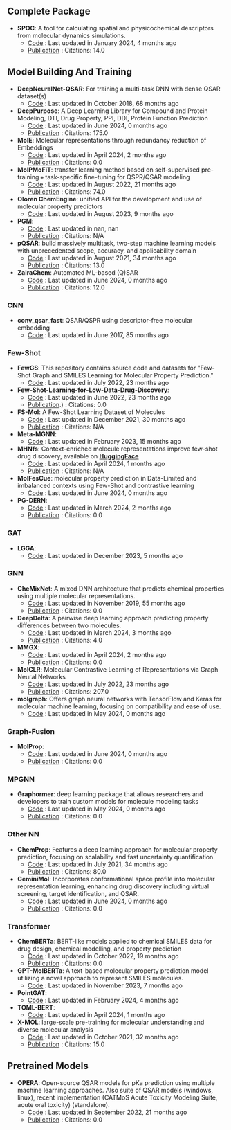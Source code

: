 ## Complete Package
- **SPOC**: A tool for calculating spatial and physicochemical descriptors from molecular dynamics simulations.
	- [Code](https://github.com/WhitestoneYang/spoc) : Last updated in January 2024, 4 months ago
	- [Publication](https://doi.org/10.1002/cphc.202200255) : Citations: 14.0

## Model Building And Training
- **DeepNeuralNet-QSAR**: For training a multi-task DNN with dense QSAR dataset(s)
	- [Code](https://github.com/Merck/DeepNeuralNet-QSAR) : Last updated in October 2018, 68 months ago
- **DeepPurpose**: A Deep Learning Library for Compound and Protein Modeling, DTI, Drug Property, PPI, DDI, Protein Function Prediction
	- [Code](https://github.com/kexinhuang12345/DeepPurpose) : Last updated in June 2024, 0 months ago
	- [Publication](https://doi.org/10.1093/bioinformatics/btaa1005) : Citations: 175.0
- **MolE**: Molecular representations through redundancy reduction of Embeddings
	- [Code](https://github.com/rolayoalarcon/MolE) : Last updated in April 2024, 2 months ago
	- [Publication](https://doi.org/10.1101/2024.03.11.584456v1) : Citations: 0.0
- **MolPMoFiT**: transfer learning method based on self-supervised pre-training + task-specific fine-tuning for QSPR/QSAR modeling
	- [Code](https://github.com/XinhaoLi74/MolPMoFiT) : Last updated in August 2022, 21 months ago
	- [Publication](https://doi.org/10.1186/s13321-020-00430-x) : Citations: 74.0
- **Oloren ChemEngine**: unified API for the development and use of molecular property predictors
	- [Code](https://github.com/Oloren-AI/olorenchemengine/tree/master) : Last updated in August 2023, 9 months ago
- **PGM**: 
	- [Code](https://zenodo.org/records/10071500) : Last updated in nan, nan
	- [Publication](https://www.nature.com/articles/s42004-024-01169-4.pdf) : Citations: N/A
- **pQSAR**: build massively multitask, two-step machine learning models with unprecedented scope, accuracy, and applicability domain
	- [Code](https://github.com/Novartis/pQSAR) : Last updated in August 2021, 34 months ago
	- [Publication](https://doi.org/10.1021/acs.jcim.0c01342) : Citations: 13.0
- **ZairaChem**: Automated ML-based (Q)SAR
	- [Code](https://github.com/ersilia-os/zaira-chem) : Last updated in June 2024, 0 months ago
	- [Publication](https://doi.org/10.1038/s41467-023-41512-2) : Citations: 12.0
### CNN
- **conv_qsar_fast**: QSAR/QSPR using descriptor-free molecular embedding
	- [Code](https://github.com/connorcoley/conv_qsar_fast) : Last updated in June 2017, 85 months ago
### Few-Shot
- **FewGS**: This repository contains source code and datasets for "Few-Shot Graph and SMILES Learning for Molecular Property Prediction."
	- [Code](https://github.com/zixiaodan-99/FewGS) : Last updated in July 2022, 23 months ago
- **Few-Shot-Learning-for-Low-Data-Drug-Discovery**: 
	- [Code](https://github.com/danielvlla/Few-Shot-Learning-for-Low-Data-Drug-Discovery) : Last updated in June 2022, 23 months ago
	- [Publication](https://doi.org/10.1021/acscentsci.6b00367).) : Citations: 0.0
- **FS-Mol**: A Few-Shot Learning Dataset of Molecules
	- [Code](https://github.com/microsoft/FS-Mol/) : Last updated in December 2021, 30 months ago
	- [Publication](https://arxiv.org/abs/2002.08264v1) : Citations: N/A
- **Meta-MGNN**: 
	- [Code](https://github.com/zhichunguo/Meta-MGNN) : Last updated in February 2023, 15 months ago
- **MHNfs**: Context-enriched molecule representations improve few-shot drug discovery, available on **[HuggingFace](https://huggingface.co/spaces/ml-jku/mhnfs)**
	- [Code](https://github.com/ml-jku/MHNfs?tab=readme-ov-file#setup) : Last updated in April 2024, 1 months ago
	- [Publication](https://openreview.net/pdf?id=XrMWUuEevr) : Citations: N/A
- **MolFesCue**: molecular property prediction in Data-Limited and imbalanced contexts using Few-Shot and contrastive learning
	- [Code](https://github.com/zhangruochi/MolFeSCue) : Last updated in June 2024, 0 months ago
- **PG-DERN**: 
	- [Code](https://github.com/Bombtsti/PG-DERN) : Last updated in March 2024, 2 months ago
	- [Publication](https://doi.org/10.48550/arXiv.2107.07994) : Citations: 0.0
### GAT
- **LGGA**: 
	- [Code](https://github.com/songlei101/LGGA) : Last updated in December 2023, 5 months ago
### GNN
- **CheMixNet**: A mixed DNN architecture that predicts chemical properties using multiple molecular representations.
	- [Code](https://github.com/NU-CUCIS/CheMixNet) : Last updated in November 2019, 55 months ago
	- [Publication](https://doi.org/10.48550/arXiv.1811.08283) : Citations: 0.0
- **DeepDelta**: A pairwise deep learning approach predicting property differences between two molecules.
	- [Code](https://github.com/RekerLab/DeepDelta) : Last updated in March 2024, 3 months ago
	- [Publication](https://doi.org/10.1186/s13321-023-00769-x) : Citations: 4.0
- **MMGX**: 
	- [Code](https://github.com/ohuelab/MMGX) : Last updated in April 2024, 2 months ago
	- [Publication](https://doi.org/10.1038/s42004-024-01155-w) : Citations: 0.0
- **MolCLR**: Molecular Contrastive Learning of Representations via Graph Neural Networks
	- [Code](https://github.com/yuyangw/MolCLR) : Last updated in July 2022, 23 months ago
	- [Publication](https://doi.org/10.1038/s42256-022-00447-x) : Citations: 207.0
- **molgraph**: Offers graph neural networks with TensorFlow and Keras for molecular machine learning, focusing on compatibility and ease of use.
	- [Code](https://github.com/akensert/molgraph) : Last updated in May 2024, 0 months ago
### Graph-Fusion
- **MolProp**: 
	- [Code](https://github.com/merck/MolPROP) : Last updated in June 2024, 0 months ago
	- [Publication](https://doi.org/10.1186/s13321-024-00846-9) : Citations: 0.0
### MPGNN
- **Graphormer**: deep learning package that allows researchers and developers to train custom models for molecule modeling tasks
	- [Code](https://github.com/microsoft/Graphormer) : Last updated in May 2024, 0 months ago
	- [Publication](https://doi.org/10.48550/arXiv.2203.04810) : Citations: 0.0
### Other NN
- **ChemProp**: Features a deep learning approach for molecular property prediction, focusing on scalability and fast uncertainty quantification.
	- [Code](https://github.com/aamini/chemprop) : Last updated in July 2021, 34 months ago
	- [Publication](https://doi.org/10.1021/acscentsci.1c00546) : Citations: 80.0
- **GeminiMol**: Incorporates conformational space profile into molecular representation learning, enhancing drug discovery including virtual screening, target identification, and QSAR.
	- [Code](https://github.com/Wang-Lin-boop/GeminiMol) : Last updated in June 2024, 0 months ago
	- [Publication](https://doi.org/10.1101/2023.12.14.571629) : Citations: 0.0
### Transformer
- **ChemBERTa**: BERT-like models applied to chemical SMILES data for drug design, chemical modelling, and property prediction
	- [Code](https://github.com/seyonechithrananda/bert-loves-chemistry) : Last updated in October 2022, 19 months ago
	- [Publication](https://doi.org/10.48550/arXiv.2209.01712) : Citations: 0.0
- **GPT-MolBERTa**: A text-based molecular property prediction model utilizing a novel approach to represent SMILES molecules.
	- [Code](https://github.com/Suryanarayanan-Balaji/GPT-MolBERTa) : Last updated in November 2023, 7 months ago
- **PointGAT**: 
	- [Code](https://github.com/sevencheung2021/PointGAT) : Last updated in February 2024, 4 months ago
- **TOML-BERT**: 
	- [Code](https://github.com/yanjing-duan/TOML-BERT) : Last updated in April 2024, 1 months ago
- **X-MOL**: large-scale pre-training for molecular understanding and diverse molecular analysis
	- [Code](https://github.com/bm2-lab/X-MOL) : Last updated in October 2021, 32 months ago
	- [Publication](https://doi.org/10.1016/j.scib.2022.01.029) : Citations: 15.0

## Pretrained Models
- **OPERA**: Open-source QSAR models for pKa prediction using multiple machine learning approaches. Also suite of QSAR models (windows, linux), recent implementation (CATMoS Acute Toxicity Modeling Suite, acute oral toxicity) (standalone).
	- [Code](https://github.com/NIEHS/OPERA) : Last updated in September 2022, 21 months ago
	- [Publication](https://doi.org/10.1186/s13321-018-0263-1.) : Citations: 0.0
